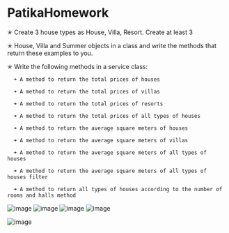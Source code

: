 # PatikaHomework
✭ Create 3 house types as House, Villa, Resort. Create at least 3

✭ House, Villa and Summer objects in a class and write the methods that return these examples to you.

✭ Write the following methods in a service class:

      ➜ A method to return the total prices of houses
   
      ➜ A method to return the total prices of villas
   
      ➜ A method to return the total prices of resorts
   
      ➜ A method to return the total prices of all types of houses
   
      ➜ A method to return the average square meters of houses
   
      ➜ A method to return the average square meters of villas
   
      ➜ A method to return the average square meters of all types of houses
   
      ➜ A method to return the average square meters of all types of houses filter
   
      ➜ A method to return all types of houses according to the number of rooms and halls method
   
   ![image](https://github.com/oguzhnkurt/AkbankBootcamp/assets/73943292/d7459132-ff05-4ab8-bfc5-858fb8428337) ![image](https://github.com/oguzhnkurt/AkbankBootcamp/assets/73943292/f793f327-2a57-4fa2-af64-ff2f78573bb7) ![image](https://github.com/oguzhnkurt/AkbankBootcamp/assets/73943292/2966324d-a626-49bd-b3aa-9bebacb263c6)
   ![image](https://github.com/oguzhnkurt/AkbankBootcamp/assets/73943292/f3426217-377f-463f-bf34-693d900f9505)
   
   ![image](https://github.com/oguzhnkurt/AkbankBootcamp/assets/73943292/49349a70-9bdf-48a6-88ea-c9482e00c42f)








